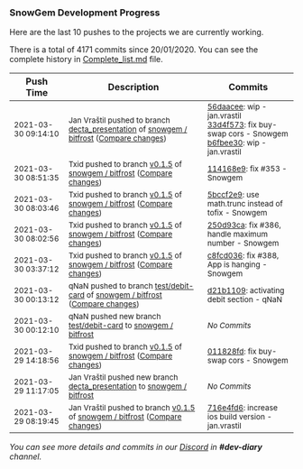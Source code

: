 
### SnowGem Development Progress

Here are the last 10 pushes to the projects we are currently working.

There is a total of 4171 commits since 20/01/2020. You can see the complete history in
 [Complete_list.md](Complete_list.md) file.

| Push Time | Description | Commits |
| --- | --- | --- |
| <sub>2021-03-30 09:14:10</sub> | <sub>Jan Vraštil pushed to branch [decta\_presentation](https://gitlab.com/snowgem/bitfrost/commits/decta_presentation) of [snowgem / bitfrost](https://gitlab.com/snowgem/bitfrost) ([Compare changes](https://gitlab.com/snowgem/bitfrost/compare/0f902efc070736e4134d159cf68fc5a0c580aaaf...b6fbee300e4b6ab8a420a18352817052a6e2b9bb))</sub> | <sub>[56daacee](https://gitlab.com/snowgem/bitfrost/-/commit/56daaceec3ab1aea816287a6a8675cf5c237ffb9): wip - jan.vrastil<br>[33d4f573](https://gitlab.com/snowgem/bitfrost/-/commit/33d4f57374ac5f9591c0dad7612d909a118575bf): fix buy-swap cors - Snowgem<br>[b6fbee30](https://gitlab.com/snowgem/bitfrost/-/commit/b6fbee300e4b6ab8a420a18352817052a6e2b9bb): wip - jan.vrastil</sub> |
| <sub>2021-03-30 08:51:35</sub> | <sub>Txid pushed to branch [v0\.1\.5](https://gitlab.com/snowgem/bitfrost/commits/v0.1.5) of [snowgem / bitfrost](https://gitlab.com/snowgem/bitfrost) ([Compare changes](https://gitlab.com/snowgem/bitfrost/compare/5bccf2e9639371baf17a042728918f79249bf0ef...114168e9de7d490d28d662b9bc89912689b04a8c))</sub> | <sub>[114168e9](https://gitlab.com/snowgem/bitfrost/-/commit/114168e9de7d490d28d662b9bc89912689b04a8c): fix #353 - Snowgem</sub> |
| <sub>2021-03-30 08:03:46</sub> | <sub>Txid pushed to branch [v0\.1\.5](https://gitlab.com/snowgem/bitfrost/commits/v0.1.5) of [snowgem / bitfrost](https://gitlab.com/snowgem/bitfrost) ([Compare changes](https://gitlab.com/snowgem/bitfrost/compare/250d93caba1ad5145b736547aee0a934da1094c2...5bccf2e9639371baf17a042728918f79249bf0ef))</sub> | <sub>[5bccf2e9](https://gitlab.com/snowgem/bitfrost/-/commit/5bccf2e9639371baf17a042728918f79249bf0ef): use math.trunc instead of tofix - Snowgem</sub> |
| <sub>2021-03-30 08:02:56</sub> | <sub>Txid pushed to branch [v0\.1\.5](https://gitlab.com/snowgem/bitfrost/commits/v0.1.5) of [snowgem / bitfrost](https://gitlab.com/snowgem/bitfrost) ([Compare changes](https://gitlab.com/snowgem/bitfrost/compare/c8fcd0369f18c3cd9dcb022d31f7d1bd15297f9a...250d93caba1ad5145b736547aee0a934da1094c2))</sub> | <sub>[250d93ca](https://gitlab.com/snowgem/bitfrost/-/commit/250d93caba1ad5145b736547aee0a934da1094c2): fix #386, handle maximum number - Snowgem</sub> |
| <sub>2021-03-30 03:37:12</sub> | <sub>Txid pushed to branch [v0\.1\.5](https://gitlab.com/snowgem/bitfrost/commits/v0.1.5) of [snowgem / bitfrost](https://gitlab.com/snowgem/bitfrost) ([Compare changes](https://gitlab.com/snowgem/bitfrost/compare/011828fdcaca5c98b94171d2a6d30e95ab728687...c8fcd0369f18c3cd9dcb022d31f7d1bd15297f9a))</sub> | <sub>[c8fcd036](https://gitlab.com/snowgem/bitfrost/-/commit/c8fcd0369f18c3cd9dcb022d31f7d1bd15297f9a): fix #388, App is hanging - Snowgem</sub> |
| <sub>2021-03-30 00:13:12</sub> | <sub>qNaN pushed to branch [test/debit\-card](https://gitlab.com/snowgem/bitfrost/commits/test/debit-card) of [snowgem / bitfrost](https://gitlab.com/snowgem/bitfrost) ([Compare changes](https://gitlab.com/snowgem/bitfrost/compare/011828fdcaca5c98b94171d2a6d30e95ab728687...d21b1109cd358ab3fd9d87327b7c1b469a511a54))</sub> | <sub>[d21b1109](https://gitlab.com/snowgem/bitfrost/-/commit/d21b1109cd358ab3fd9d87327b7c1b469a511a54): activating debit section - qNaN</sub> |
| <sub>2021-03-30 00:12:10</sub> | <sub>qNaN pushed new branch [test/debit\-card](https://gitlab.com/snowgem/bitfrost/commits/test/debit-card) to [snowgem / bitfrost](https://gitlab.com/snowgem/bitfrost)</sub> | <sub>_No Commits_</sub> |
| <sub>2021-03-29 14:18:56</sub> | <sub>Txid pushed to branch [v0\.1\.5](https://gitlab.com/snowgem/bitfrost/commits/v0.1.5) of [snowgem / bitfrost](https://gitlab.com/snowgem/bitfrost) ([Compare changes](https://gitlab.com/snowgem/bitfrost/compare/716e4fd6da5c049b852cab7bf7e4030c61eeb46d...011828fdcaca5c98b94171d2a6d30e95ab728687))</sub> | <sub>[011828fd](https://gitlab.com/snowgem/bitfrost/-/commit/011828fdcaca5c98b94171d2a6d30e95ab728687): fix buy-swap cors - Snowgem</sub> |
| <sub>2021-03-29 11:17:05</sub> | <sub>Jan Vraštil pushed new branch [decta\_presentation](https://gitlab.com/snowgem/bitfrost/commits/decta_presentation) to [snowgem / bitfrost](https://gitlab.com/snowgem/bitfrost)</sub> | <sub>_No Commits_</sub> |
| <sub>2021-03-29 08:19:45</sub> | <sub>Jan Vraštil pushed to branch [v0\.1\.5](https://gitlab.com/snowgem/bitfrost/commits/v0.1.5) of [snowgem / bitfrost](https://gitlab.com/snowgem/bitfrost) ([Compare changes](https://gitlab.com/snowgem/bitfrost/compare/3a59e7e80cc1db189918c4700c6e37d8ee25a22f...716e4fd6da5c049b852cab7bf7e4030c61eeb46d))</sub> | <sub>[716e4fd6](https://gitlab.com/snowgem/bitfrost/-/commit/716e4fd6da5c049b852cab7bf7e4030c61eeb46d): increase ios build version - jan.vrastil</sub> |

_You can see more details and commits in our [Discord](https://discord.gg/zumGnbg) in **#dev-diary** channel._

